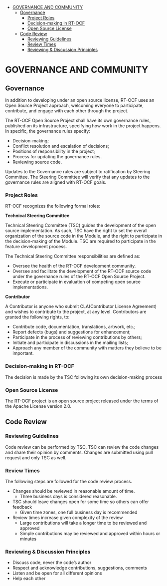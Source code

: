 - [GOVERNANCE AND COMMUNITY](#governance-and-community)
    - [Governance](#governance)
        - [Project Roles](#project-roles)
        - [Decision-making in RT-OCF](#decision-making-in-rt-ocf)
        - [Open Source License](#open-source-license)
    - [Code Review](#code-review)
        - [Reviewing Guidelines](#reviewing-guidelines)
        - [Review Times](#review-times)
        - [Reviewing & Discussion Principles](#reviewing-discussion-principles)

        
# GOVERNANCE AND COMMUNITY

## Governance

In addition to developing under an open source license, RT-OCF uses an Open Source Project approach, welcoming everyone to participate, contribute, and engage with each other through the project.

The RT-OCF Open Source Project shall have its own governance rules, published on its infrastructure, specifying how work in the project happens. In specific, the governance rules specify:

- Decision-making;
- Conflict resolution and escalation of decisions;
- Positions of responsibility in the project;
- Process for updating the governance rules.
- Reviewing source code.

Updates to the Governance rules are subject to ratification by Steering Committee. The Steering Committee will verify that any updates to the governance rules are aligned with RT-OCF goals.

### Project Roles

RT-OCF recognizes the following formal roles:

**Technical Steering Committee**

Technical Steering Committee (TSC) guides the development of the open source implementation.
As such, TSC have the right to set the overall organization of the source code in the Module, and the right to participate in the decision-making of the Module. TSC are required to participate in the feature development process.

The Technical Steering Committee responsibilities are defined as:
- Oversee the health of the RT-OCF development community.
- Oversee and facilitate the development of the RT-OCF source code under the governance rules of the RT-OCF Open Source Project.
- Execute or participate in evaluation of competing open source implementations.

**Contributor**

A Contributor is anyone who submit CLA(Contributor License Agreement) and wishes to contribute to the project, at any level. Contributors are granted the following rights, to:
- Contribute code, documentation, translations, artwork, etc.;
- Report defects (bugs) and suggestions for enhancement;
- Participate in the process of reviewing contributions by others;
- Initiate and participate in discussions in the mailing lists;
- Approach any member of the community with matters they believe to be important.

### Decision-making in RT-OCF

The decision is made by the TSC following its own decision-making process

### Open Source License

The RT-OCF project is an open source project released under the terms of the Apache License version 2.0.

## Code Review

### Reviewing Guidelines

Code review can be performed by TSC.
TSC can review the code changes and share their opinion by comments.
Changes are submitted using pull request and only TSC as well.

### Review Times

The following steps are followed for the code review process.
* Changes should be reviewed in reasonable amount of time.
    * Three business days is considered reasonable.
* TSC should leave changes open for some time so others can offer feedback
    * Given time zones, one full business day is recommended
* Review times increase given complexity of the review
    * Large contributions will take a longer time to be reviewed and approved
    * Simple contributions may be reviewed and approved within hours or minutes

### Reviewing & Discussion Principles

* Discuss code, never the code’s author
* Respect and acknowledge contributions, suggestions, comments
* Listen and be open for all different opinions
* Help each other
